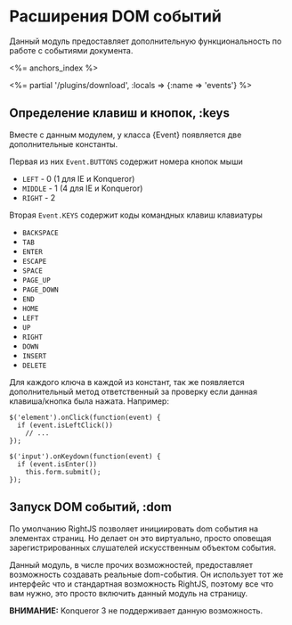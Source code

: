 # Расширения DOM событий

Данный модуль предоставляет дополнительную функциональность по работе с событиями документа.

<%= anchors_index %>

<%= partial '/plugins/download', :locals => {:name => 'events'} %>

## Определение клавиш и кнопок, :keys

Вместе с данным модулем, у класса {Event} появляется две дополнительные константы.

Первая из них `Event.BUTTONS` содержит номера кнопок мыши

* `LEFT` - 0 (1 для IE и Konqueror)
* `MIDDLE` - 1 (4 для IE и Konqueror)
* `RIGHT` - 2

Вторая `Event.KEYS` содержит коды командных клавиш клавиатуры

* `BACKSPACE`
* `TAB`
* `ENTER`
* `ESCAPE`
* `SPACE`
* `PAGE_UP`
* `PAGE_DOWN`
* `END`
* `HOME`
* `LEFT`
* `UP`
* `RIGHT`
* `DOWN`
* `INSERT`
* `DELETE`

Для каждого ключа в каждой из констант, так же появляется дополнительный метод ответственный за
проверку если данная клавиша/кнопка была нажата. Например:

    $('element').onClick(function(event) {
      if (event.isLeftClick())
        // ...
    });

    $('input').onKeydown(function(event) {
      if (event.isEnter())
        this.form.submit();
    });

## Запуск DOM событий, :dom

По умолчанию RightJS позволяет инициировать dom события на элементах страниц. Но делает он
это виртуально, просто оповещая зарегистрированных слушателей искусственным объектом события.

Данный модуль, в числе прочих возможностей, предоставляет возможность создавать реальные
dom-события. Он использует тот же интерфейс что и стандартная возможность RightJS, поэтому
все что вам нужно, это просто включить данный модуль на страницу.

__ВНИМАНИЕ:__ Konqueror 3 не поддерживает данную возможность.

